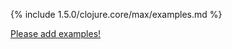 {% include 1.5.0/clojure.core/max/examples.md %}

[Please add examples!](https://github.com/arrdem/grimoire/edit/master/_includes/1.6.0/clojure.core/max/examples.md)

